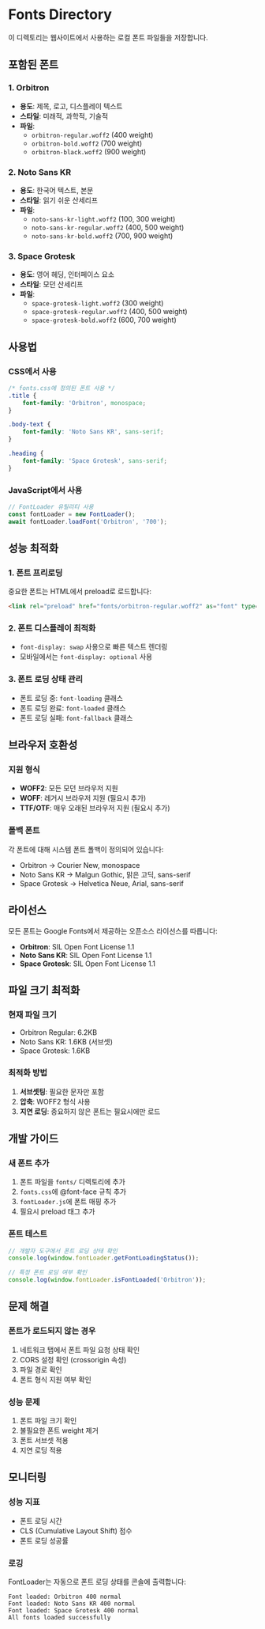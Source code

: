 # Fonts Directory

이 디렉토리는 웹사이트에서 사용하는 로컬 폰트 파일들을 저장합니다.

## 포함된 폰트

### 1. Orbitron
- **용도**: 제목, 로고, 디스플레이 텍스트
- **스타일**: 미래적, 과학적, 기술적
- **파일**:
  - `orbitron-regular.woff2` (400 weight)
  - `orbitron-bold.woff2` (700 weight)
  - `orbitron-black.woff2` (900 weight)

### 2. Noto Sans KR
- **용도**: 한국어 텍스트, 본문
- **스타일**: 읽기 쉬운 산세리프
- **파일**:
  - `noto-sans-kr-light.woff2` (100, 300 weight)
  - `noto-sans-kr-regular.woff2` (400, 500 weight)
  - `noto-sans-kr-bold.woff2` (700, 900 weight)

### 3. Space Grotesk
- **용도**: 영어 헤딩, 인터페이스 요소
- **스타일**: 모던 산세리프
- **파일**:
  - `space-grotesk-light.woff2` (300 weight)
  - `space-grotesk-regular.woff2` (400, 500 weight)
  - `space-grotesk-bold.woff2` (600, 700 weight)

## 사용법

### CSS에서 사용
```css
/* fonts.css에 정의된 폰트 사용 */
.title {
    font-family: 'Orbitron', monospace;
}

.body-text {
    font-family: 'Noto Sans KR', sans-serif;
}

.heading {
    font-family: 'Space Grotesk', sans-serif;
}
```

### JavaScript에서 사용
```javascript
// FontLoader 유틸리티 사용
const fontLoader = new FontLoader();
await fontLoader.loadFont('Orbitron', '700');
```

## 성능 최적화

### 1. 폰트 프리로딩
중요한 폰트는 HTML에서 preload로 로드합니다:
```html
<link rel="preload" href="fonts/orbitron-regular.woff2" as="font" type="font/woff2" crossorigin>
```

### 2. 폰트 디스플레이 최적화
- `font-display: swap` 사용으로 빠른 텍스트 렌더링
- 모바일에서는 `font-display: optional` 사용

### 3. 폰트 로딩 상태 관리
- 폰트 로딩 중: `font-loading` 클래스
- 폰트 로딩 완료: `font-loaded` 클래스
- 폰트 로딩 실패: `font-fallback` 클래스

## 브라우저 호환성

### 지원 형식
- **WOFF2**: 모든 모던 브라우저 지원
- **WOFF**: 레거시 브라우저 지원 (필요시 추가)
- **TTF/OTF**: 매우 오래된 브라우저 지원 (필요시 추가)

### 폴백 폰트
각 폰트에 대해 시스템 폰트 폴백이 정의되어 있습니다:
- Orbitron → Courier New, monospace
- Noto Sans KR → Malgun Gothic, 맑은 고딕, sans-serif
- Space Grotesk → Helvetica Neue, Arial, sans-serif

## 라이선스

모든 폰트는 Google Fonts에서 제공하는 오픈소스 라이선스를 따릅니다:
- **Orbitron**: SIL Open Font License 1.1
- **Noto Sans KR**: SIL Open Font License 1.1
- **Space Grotesk**: SIL Open Font License 1.1

## 파일 크기 최적화

### 현재 파일 크기
- Orbitron Regular: 6.2KB
- Noto Sans KR: 1.6KB (서브셋)
- Space Grotesk: 1.6KB

### 최적화 방법
1. **서브셋팅**: 필요한 문자만 포함
2. **압축**: WOFF2 형식 사용
3. **지연 로딩**: 중요하지 않은 폰트는 필요시에만 로드

## 개발 가이드

### 새 폰트 추가
1. 폰트 파일을 `fonts/` 디렉토리에 추가
2. `fonts.css`에 @font-face 규칙 추가
3. `fontLoader.js`에 폰트 매핑 추가
4. 필요시 preload 태그 추가

### 폰트 테스트
```javascript
// 개발자 도구에서 폰트 로딩 상태 확인
console.log(window.fontLoader.getFontLoadingStatus());

// 특정 폰트 로딩 여부 확인
console.log(window.fontLoader.isFontLoaded('Orbitron'));
```

## 문제 해결

### 폰트가 로드되지 않는 경우
1. 네트워크 탭에서 폰트 파일 요청 상태 확인
2. CORS 설정 확인 (crossorigin 속성)
3. 파일 경로 확인
4. 폰트 형식 지원 여부 확인

### 성능 문제
1. 폰트 파일 크기 확인
2. 불필요한 폰트 weight 제거
3. 폰트 서브셋 적용
4. 지연 로딩 적용

## 모니터링

### 성능 지표
- 폰트 로딩 시간
- CLS (Cumulative Layout Shift) 점수
- 폰트 로딩 성공률

### 로깅
FontLoader는 자동으로 폰트 로딩 상태를 콘솔에 출력합니다:
```
Font loaded: Orbitron 400 normal
Font loaded: Noto Sans KR 400 normal
Font loaded: Space Grotesk 400 normal
All fonts loaded successfully
```